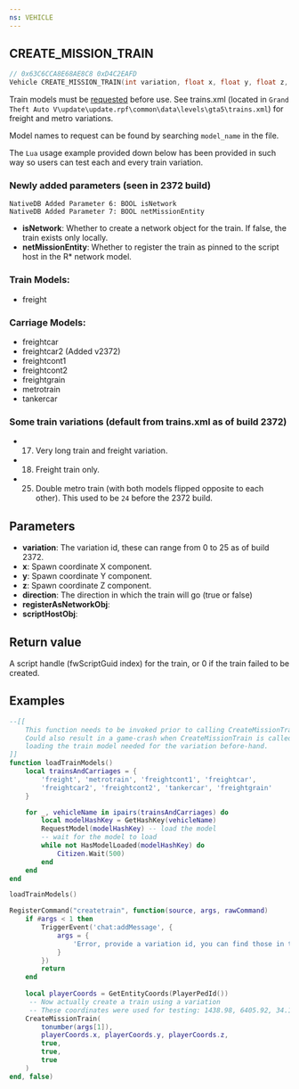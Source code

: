 ```yaml
---
ns: VEHICLE
---
```

## CREATE_MISSION_TRAIN

```c
// 0x63C6CCA8E68AE8C8 0xD4C2EAFD
Vehicle CREATE_MISSION_TRAIN(int variation, float x, float y, float z, BOOL direction, BOOL registerAsNetworkObj, BOOL scriptHostObj);
```

Train models must be [requested](#_0x963D27A58DF860AC) before use. See trains.xml (located in `Grand Theft Auto V\update\update.rpf\common\data\levels\gta5\trains.xml`) for freight and metro variations.

Model names to request can be found by searching `model_name` in the file.

The `Lua` usage example provided down below has been provided in such way so users can test each and every train variation.

### Newly added parameters (seen in 2372 build)

```
NativeDB Added Parameter 6: BOOL isNetwork
NativeDB Added Parameter 7: BOOL netMissionEntity
```

* **isNetwork**: Whether to create a network object for the train. If false, the train exists only locally.
* **netMissionEntity**: Whether to register the train as pinned to the script host in the R* network model.

### Train Models:
* freight

### Carriage Models:
* freightcar
* freightcar2 (Added v2372)
* freightcont1
* freightcont2
* freightgrain
* metrotrain
* tankercar

### Some train variations (default from trains.xml as of build 2372)
* 17. Very long train and freight variation.
* 18. Freight train only.
* 25. Double metro train (with both models flipped opposite to each other). This used to be `24` before the 2372 build.

## Parameters
* **variation**: The variation id, these can range from 0 to 25 as of build 2372.
* **x**: Spawn coordinate X component.
* **y**: Spawn coordinate Y component.
* **z**: Spawn coordinate Z component.
* **direction**: The direction in which the train will go (true or false)
* **registerAsNetworkObj**: 
* **scriptHostObj**: 

## Return value
A script handle (fwScriptGuid index) for the train, or 0 if the train failed to be created.

## Examples
```lua
--[[ 
    This function needs to be invoked prior to calling CreateMissionTrain  or the trains (as well as its carriages) won't spawn.
    Could also result in a game-crash when CreateMissionTrain is called without
    loading the train model needed for the variation before-hand.
]]
function loadTrainModels()
    local trainsAndCarriages = {
        'freight', 'metrotrain', 'freightcont1', 'freightcar', 
        'freightcar2', 'freightcont2', 'tankercar', 'freightgrain'
    }

    for _, vehicleName in ipairs(trainsAndCarriages) do
        local modelHashKey = GetHashKey(vehicleName)
        RequestModel(modelHashKey) -- load the model
        -- wait for the model to load
        while not HasModelLoaded(modelHashKey) do
            Citizen.Wait(500)
        end
    end
end

loadTrainModels()

RegisterCommand("createtrain", function(source, args, rawCommand)
    if #args < 1 then
        TriggerEvent('chat:addMessage', {
            args = { 
                'Error, provide a variation id, you can find those in trains.xml. Variations range from 0 to 25.'
            }
        })
        return
    end
    
    local playerCoords = GetEntityCoords(PlayerPedId())
     -- Now actually create a train using a variation
     -- These coordinates were used for testing: 1438.98, 6405.92, 34.19
    CreateMissionTrain(
        tonumber(args[1]),
        playerCoords.x, playerCoords.y, playerCoords.z,
        true,
        true,
        true
    )
end, false)
```
